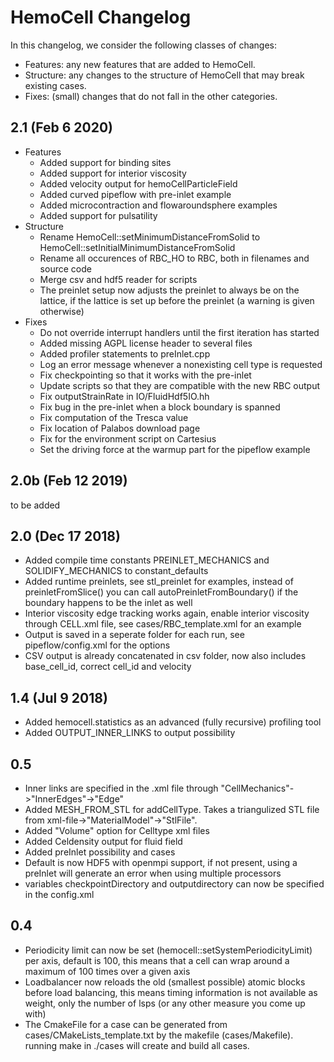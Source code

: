 HemoCell Changelog
==================

In this changelog, we consider the following classes of changes:
* Features: any new features that are added to HemoCell.
* Structure: any changes to the structure of HemoCell that may break existing cases.
* Fixes: (small) changes that do not fall in the other categories.

2.1 (Feb 6 2020)
----------------
* Features
  * Added support for binding sites
  * Added support for interior viscosity
  * Added velocity output for hemoCellParticleField
  * Added curved pipeflow with pre-inlet example
  * Added microcontraction and flowaroundsphere examples
  * Added support for pulsatility
* Structure
  * Rename HemoCell::setMinimumDistanceFromSolid to HemoCell::setInitialMinimumDistanceFromSolid
  * Rename all occurences of RBC_HO to RBC, both in filenames and source code
  * Merge csv and hdf5 reader for scripts
  * The preinlet setup now adjusts the preinlet to always be on the lattice, if the lattice is set up before the preinlet (a warning is given otherwise)
* Fixes
  * Do not override interrupt handlers until the first iteration has started
  * Added missing AGPL license header to several files
  * Added profiler statements to preInlet.cpp
  * Log an error message whenever a nonexisting cell type is requested
  * Fix checkpointing so that it works with the pre-inlet
  * Update scripts so that they are compatible with the new RBC output
  * Fix outputStrainRate in IO/FluidHdf5IO.hh
  * Fix bug in the pre-inlet when a block boundary is spanned
  * Fix computation of the Tresca value
  * Fix location of Palabos download page
  * Fix for the environment script on Cartesius
  * Set the driving force at the warmup part for the pipeflow example

2.0b (Feb 12 2019)
------------------
to be added

2.0 (Dec 17 2018)
-----------------
* Added compile time constants PREINLET_MECHANICS and SOLIDIFY_MECHANICS to constant_defaults
* Added runtime preinlets, see stl_preinlet for examples, instead of preinletFromSlice() you can call autoPreinletFromBoundary() if the boundary happens to be the inlet as well
* Interior viscosity edge tracking works again, enable interior viscosity through CELL.xml file, see cases/RBC_template.xml for an example
* Output is saved in a seperate folder for each run, see pipeflow/config.xml for the options
* CSV output is already concatenated in csv folder, now also includes base_cell_id, correct cell_id and velocity

1.4 (Jul 9 2018)
----------------
* Added hemocell.statistics as an advanced (fully recursive) profiling tool
* Added OUTPUT_INNER_LINKS to output possibility

0.5
---
* Inner links are specified in the <CellType>.xml file through "CellMechanics"->"InnerEdges"->"Edge"
* Added MESH_FROM_STL for addCellType. Takes a triangulized STL file from xml-file->"MaterialModel"->"StlFile".
* Added "Volume" option for Celltype xml files
* Added Celdensity output for fluid field
* Added preInlet possibility and cases
* Default is now HDF5 with openmpi support, if not present, using a preInlet will generate an error when using multiple processors
* variables checkpointDirectory and outputdirectory can now be specified in the config.xml

0.4
---
* Periodicity limit can now be set (hemocell::setSystemPeriodicityLimit) per axis, default is 100, this means that a cell can wrap around a maximum of 100 times over a given axis
* Loadbalancer now reloads the old (smallest possible) atomic blocks before load balancing, this means timing information is not available as weight, only the number of lsps (or any other measure you come up with)
* The CmakeFile for a case can be generated from cases/CMakeLists_template.txt by the makefile (cases/Makefile). running make in ./cases will create and build all cases.

